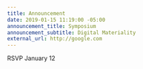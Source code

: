 ```yaml
---
title: Announcement
date: 2019-01-15 11:19:00 -05:00
announcement_title: Symposium
announcement_subtitle: Digital Materiality
external_url: http://google.com
---
```


RSVP
January 12